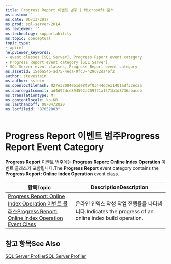 ```yaml
---
title: Progress Report 이벤트 범주 | Microsoft 문서
ms.custom: ''
ms.date: 06/13/2017
ms.prod: sql-server-2014
ms.reviewer: ''
ms.technology: supportability
ms.topic: conceptual
topic_type:
- apiref
helpviewer_keywords:
- event classes [SQL Server], Progress Report event category
- Progress Report event category [SQL Server]
- SQL Server event classes, Progress Report event category
ms.assetid: 15eba54b-ad75-4eda-9fc3-429672da46f2
author: stevestein
ms.author: sstein
ms.openlocfilehash: 027e32084e61de8f9f03444dde11401adf32ec2a
ms.sourcegitcommit: ad4d92dce894592a259721a1571b1d8736abacdb
ms.translationtype: MT
ms.contentlocale: ko-KR
ms.lasthandoff: 08/04/2020
ms.locfileid: "87652803"
---
```

# <a name="progress-report-event-category"></a><span data-ttu-id="09264-102">Progress Report 이벤트 범주</span><span class="sxs-lookup"><span data-stu-id="09264-102">Progress Report Event Category</span></span>
  <span data-ttu-id="09264-103">**Progress Report** 이벤트 범주에는 **Progress Report: Online Index Operation** 이벤트 클래스가 포함됩니다.</span><span class="sxs-lookup"><span data-stu-id="09264-103">The **Progress Report** event category contains the **Progress Report: Online Index Operation** event class.</span></span>  
  
|<span data-ttu-id="09264-104">항목</span><span class="sxs-lookup"><span data-stu-id="09264-104">Topic</span></span>|<span data-ttu-id="09264-105">Description</span><span class="sxs-lookup"><span data-stu-id="09264-105">Description</span></span>|  
|-----------|-----------------|  
|[<span data-ttu-id="09264-106">Progress Report: Online Index Operation 이벤트 클래스</span><span class="sxs-lookup"><span data-stu-id="09264-106">Progress Report: Online Index Operation Event Class</span></span>](progress-report-online-index-operation-event-class.md)|<span data-ttu-id="09264-107">온라인 인덱스 작성 작업 진행률을 나타냅니다.</span><span class="sxs-lookup"><span data-stu-id="09264-107">Indicates the progress of an online index build operation.</span></span>|  
  
## <a name="see-also"></a><span data-ttu-id="09264-108">참고 항목</span><span class="sxs-lookup"><span data-stu-id="09264-108">See Also</span></span>  
 [<span data-ttu-id="09264-109">SQL Server Profiler</span><span class="sxs-lookup"><span data-stu-id="09264-109">SQL Server Profiler</span></span>](../../tools/sql-server-profiler/sql-server-profiler.md)  
  
  
